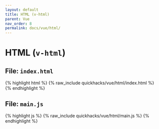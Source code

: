 ```yaml
---
layout: default
title: HTML (v-html)
parent: Vue
nav_order: 8
permalink: docs/vue/html/
---
```


# HTML (`v-html`)

## File: `index.html`

{% highlight html %}
{% raw_include quickhacks/vue/html/index.html %}
{% endhighlight %}

## File: `main.js`

{% highlight js %}
{% raw_include quickhacks/vue/html/main.js %}
{% endhighlight %}
